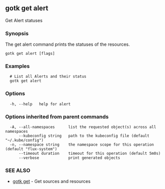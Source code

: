 ## gotk get alert

Get Alert statuses

### Synopsis

The get alert command prints the statuses of the resources.

```
gotk get alert [flags]
```

### Examples

```
  # List all Alerts and their status
  gotk get alert

```

### Options

```
  -h, --help   help for alert
```

### Options inherited from parent commands

```
  -A, --all-namespaces      list the requested object(s) across all namespaces
      --kubeconfig string   path to the kubeconfig file (default "~/.kube/config")
  -n, --namespace string    the namespace scope for this operation (default "flux-system")
      --timeout duration    timeout for this operation (default 5m0s)
      --verbose             print generated objects
```

### SEE ALSO

* [gotk get](gotk_get.md)	 - Get sources and resources

